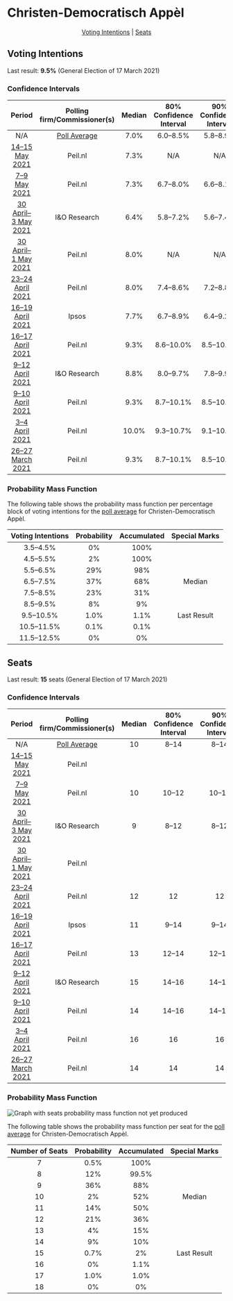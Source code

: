 # Christen-Democratisch Appèl

<p align="center"><a href="#voting-intentions">Voting Intentions</a> | <a href="#seats">Seats</a></p>

## Voting Intentions

Last result: **9.5%** (General Election of 17 March 2021)

### Confidence Intervals

| Period     | Polling firm/Commissioner(s) | Median | 80% Confidence Interval | 90% Confidence Interval | 95% Confidence Interval | 99% Confidence Interval |
|:----------:|:----------------:|:-----------:|:-----------------------:|:-----------------------:|:-----------------------:|:-----------------------:|
| N/A | [Poll Average](average.html) | 7.0% | 6.0–8.5% | 5.8–8.9% | 5.6–9.2% | 5.2–9.9% |
| [14–15 May 2021](2021-05-15-Peilnl.html) | Peil.nl | 7.3% | N/A | N/A | N/A | N/A |
| [7–9 May 2021](2021-05-09-Peilnl.html) | Peil.nl | 7.3% | 6.7–8.0% | 6.6–8.1% | 6.4–8.3% | 6.1–8.6% |
| [30 April–3 May 2021](2021-05-03-IOResearch.html) | I&O Research | 6.4% | 5.8–7.2% | 5.6–7.4% | 5.4–7.6% | 5.1–8.0% |
| [30 April–1 May 2021](2021-05-01-Peilnl.html) | Peil.nl | 8.0% | N/A | N/A | N/A | N/A |
| [23–24 April 2021](2021-04-24-Peilnl.html) | Peil.nl | 8.0% | 7.4–8.6% | 7.2–8.8% | 7.0–9.0% | 6.8–9.3% |
| [16–19 April 2021](2021-04-19-Ipsos.html) | Ipsos | 7.7% | 6.7–8.9% | 6.4–9.2% | 6.2–9.5% | 5.8–10.1% |
| [16–17 April 2021](2021-04-17-Peilnl.html) | Peil.nl | 9.3% | 8.6–10.0% | 8.5–10.2% | 8.3–10.4% | 8.0–10.7% |
| [9–12 April 2021](2021-04-12-IOResearch.html) | I&O Research | 8.8% | 8.0–9.7% | 7.8–9.9% | 7.6–10.1% | 7.3–10.5% |
| [9–10 April 2021](2021-04-10-Peilnl.html) | Peil.nl | 9.3% | 8.7–10.1% | 8.5–10.3% | 8.3–10.4% | 8.0–10.8% |
| [3–4 April 2021](2021-04-04-Peilnl.html) | Peil.nl | 10.0% | 9.3–10.7% | 9.1–10.9% | 9.0–11.1% | 8.7–11.5% |
| [26–27 March 2021](2021-03-27-Peilnl.html) | Peil.nl | 9.3% | 8.7–10.1% | 8.5–10.3% | 8.3–10.4% | 8.0–10.8% |

### Probability Mass Function

The following table shows the probability mass function per percentage block of voting intentions for the [poll average](average.html) for Christen-Democratisch Appèl.

| Voting Intentions | Probability | Accumulated | Special Marks |
|:-----------------:|:-----------:|:-----------:|:-------------:|
| 3.5–4.5% | 0% | 100% |  |
| 4.5–5.5% | 2% | 100% |  |
| 5.5–6.5% | 29% | 98% |  |
| 6.5–7.5% | 37% | 68% | Median |
| 7.5–8.5% | 23% | 31% |  |
| 8.5–9.5% | 8% | 9% |  |
| 9.5–10.5% | 1.0% | 1.1% | Last Result |
| 10.5–11.5% | 0.1% | 0.1% |  |
| 11.5–12.5% | 0% | 0% |  |


## Seats

Last result: **15** seats (General Election of 17 March 2021)

### Confidence Intervals

| Period     | Polling firm/Commissioner(s) | Median | 80% Confidence Interval | 90% Confidence Interval | 95% Confidence Interval | 99% Confidence Interval |
|:----------:|:----------------:|:------:|:-----------------------:|:-----------------------:|:-----------------------:|:-----------------------:|
| N/A | [Poll Average](average.html) | 10 | 8–14 | 8–14 | 8–14 | 7–17 |
| [14–15 May 2021](2021-05-15-Peilnl.html) | Peil.nl |  |  |  |  |  |
| [7–9 May 2021](2021-05-09-Peilnl.html) | Peil.nl | 10 | 10–12 | 10–13 | 10–13 | 9–14 |
| [30 April–3 May 2021](2021-05-03-IOResearch.html) | I&O Research | 9 | 8–12 | 8–12 | 8–12 | 8–12 |
| [30 April–1 May 2021](2021-05-01-Peilnl.html) | Peil.nl |  |  |  |  |  |
| [23–24 April 2021](2021-04-24-Peilnl.html) | Peil.nl | 12 | 12 | 12 | 12 | 12–15 |
| [16–19 April 2021](2021-04-19-Ipsos.html) | Ipsos | 11 | 9–14 | 9–14 | 9–15 | 7–17 |
| [16–17 April 2021](2021-04-17-Peilnl.html) | Peil.nl | 13 | 12–14 | 12–15 | 12–16 | 11–17 |
| [9–12 April 2021](2021-04-12-IOResearch.html) | I&O Research | 15 | 14–16 | 14–16 | 13–16 | 12–16 |
| [9–10 April 2021](2021-04-10-Peilnl.html) | Peil.nl | 14 | 14–16 | 14–16 | 14–16 | 13–16 |
| [3–4 April 2021](2021-04-04-Peilnl.html) | Peil.nl | 16 | 16 | 16 | 16 | 16 |
| [26–27 March 2021](2021-03-27-Peilnl.html) | Peil.nl | 14 | 14 | 14 | 14 | 13–14 |

### Probability Mass Function

![Graph with seats probability mass function not yet produced](average-seats-pmf-christen-democratischappèl.png "Seats Probability Mass Function")

The following table shows the probability mass function per seat for the [poll average](average.html) for Christen-Democratisch Appèl.

| Number of Seats | Probability | Accumulated | Special Marks |
|:---------------:|:-----------:|:-----------:|:-------------:|
| 7 | 0.5% | 100% |  |
| 8 | 12% | 99.5% |  |
| 9 | 36% | 88% |  |
| 10 | 2% | 52% | Median |
| 11 | 14% | 50% |  |
| 12 | 21% | 36% |  |
| 13 | 4% | 15% |  |
| 14 | 9% | 10% |  |
| 15 | 0.7% | 2% | Last Result |
| 16 | 0% | 1.1% |  |
| 17 | 1.0% | 1.0% |  |
| 18 | 0% | 0% |  |


